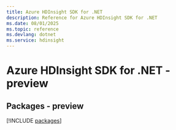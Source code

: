 ```yaml
---
title: Azure HDInsight SDK for .NET
description: Reference for Azure HDInsight SDK for .NET
ms.date: 08/01/2025
ms.topic: reference
ms.devlang: dotnet
ms.service: hdinsight
---
```

# Azure HDInsight SDK for .NET - preview
## Packages - preview
[!INCLUDE [packages](hdinsight-index.md)]